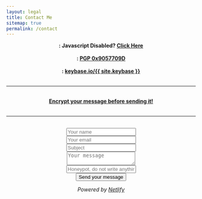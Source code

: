 ```yaml
---
layout: legal
title: Contact Me
sitemap: true
permalink: /contact
---
```

<center>
<strong><a id="mailcust" mail="4@?E24EoE2?E@adh]?2>6" target="_blank" rel="noopener nofollow noreferrer"><i class="fa fa-fw fa-envelope-square" id="font30"></i></a> : <span class="mailno" mail="4@?E24EoE2?E@adh]?2>6" rel="noopener noreferrer"><noscript>Javascript Disabled? <a href="https://spamty.eu/mail/v4/399/1NSk15fyQw1ac1e680/" target="_blank" rel="noopener nofollow noreferrer">Click Here</a></noscript></span></strong>
<br/><br/>
<strong><a href="https://tanto259.keybase.pub/publickey.html" target="_blank" rel="noopener noreferrer"><i class="fa fa-fw fa-key" id="font30"></i></a> : <a href="https://tanto259.keybase.pub/publickey.html" target="_blank" rel="noopener noreferrer">PGP 0x9057709D</a></strong>
<br/><br/>
<strong><a href="https://keybase.io/{{ site.keybase }}" target="_blank" rel="noopener nofollow noreferrer"><i class="fa fa-fw fa-key" id="font30"></i></a> : <a href="https://keybase.io/{{ site.keybase }}" target="_blank" rel="noopener nofollow noreferrer">keybase.io/{{ site.keybase }}</a></strong>
</center>
<br/>
<hr>
<br/>
<center>
	<strong><a href="https://keybase.io/encrypt#tanto259" target="_blank" rel="noopener nofollow noreferrer">Encrypt your message before sending it!</a></strong>
</center>
<br/>
<hr>
<br/>
<center>
	<form id="formaction" action="thanks" netlify netlify-honeypot="gotcha">
		<input type="text" id="form1" name="name" placeholder = "Your name" required>
		<br/>
		<input type="email" id="form1" name="email" placeholder="Your email" required>
		<br/>
		<input type="text" id="form1" name="subject" placeholder="Subject" required>
		<br/>
		<textarea name="content" id="form2" placeholder="Your message" required></textarea>
		<br/>
		<input type="text" name="gotcha" id="blank" placeholder="Honeypot, do not write anything here"/>
		<br/>
		<input type="submit" id="form1" value="Send your message">
		<br/>
	</form>
	<p><i>Powered by <a href="https://www.netlify.com" target="_blank" rel="noopener nofollow noreferrer">Netlify</a></i></p>
</center>